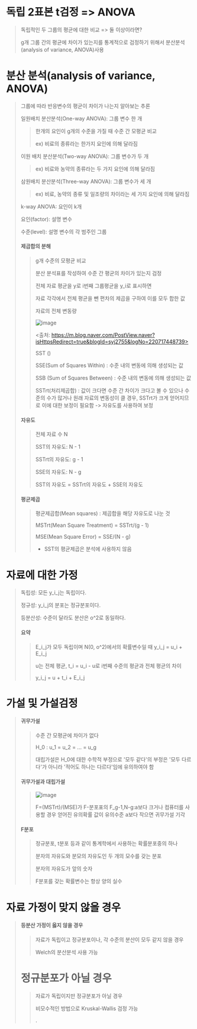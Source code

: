 # 독립 2표본 t검정 => ANOVA

> 독립적인 두 그룹의 평균에 대한 비교 => 둘 이상이라면?
>
> g개 그룹 간의 평균에 차이가 있는지를 통계적으로 검정하기 위해서 분산분석(analysis of variance, ANOVA)사용

# 분산 분석(analysis of variance, ANOVA)

> 그룹에 따라 반응변수의 평균이 차이가 나는지 알아보는 추론
>
> 일원배치 분산분석(One-way ANOVA): 그룹 변수 한 개
> >
> > 한개의 요인이 g개의 수준을 가질 때 수준 간 모평균 비교
> >
> > ex) 비료의 종류라는 한가지 요인에 의해 달라짐
>
> 이원 배치 분산분석(Two-way ANOVA): 그룹 변수가 두 개
> >
> > 
> >
> > ex) 비료와 농약의 종류라는 두 가지 요인에 의해 달라짐
>
> 삼원배치 분산분석(Three-way ANOVA): 그룹 변수가 세 개
> 
> > ex) 비료, 농약의 종류 및 일조량의 차이라는 세 가지 요인에 의해 달라짐  
>
> k-way ANOVA: 요인이 k개
> 
> 요인(factor): 설명 변수
> 
> 수준(level): 설명 변수의 각 범주인 그룹
>
> #### 제곱합의 분해
> >
> > g개 수준의 모평균 비교
> > 
> > 분산 분석표를 작성하여 수준 간 평균의 차이가 있는지 검정
> > 
> > 전체 자료 평균을 y로 i번째 그룹평균을 y_i로 표시하면
> > 
> > 자료 각각에서 전체 평균을 뺀 편차의 제곱을 구하여 이를 모두 합한 값
> > 
> > 자료의 전체 변동량
> > 
> > ![image](https://user-images.githubusercontent.com/65435447/166202224-52d6d147-0f6e-4f79-8330-f61e999eb503.png)
> >
> > <출처: https://m.blog.naver.com/PostView.naver?isHttpsRedirect=true&blogId=syj2755&logNo=220717448739>
> > 
> > SST ()
> > 
> > SSE(Sum of Squares Within) : 수준 내의 변동에 의해 생성되는 값
> > 
> > SSB (Sum of Squares Between) : 수준 내의 변동에 의해 생성되는 값
> > 
> > SSTrt(처리제곱합) : 값이 크다면 수준 간 차이가 크다고 볼 수 있으나 수준의 수가 많거나 원래 자료의 변동성이 클 경우, SSTrt가 크게 얻어지므로 이에 대한 보정이 필요함 -> 자유도를 사용하여 보정
> > 
>
> #### 자유도
> 
> > 전체 자료 수 N
> > 
> > SST의 자유도: N - 1
> > 
> > SSTrt의 자유도: g - 1
> > 
> > SSE의 자유도: N - g
> > 
> > SST의 자유도 = SSTrt의 자유도 + SSE의 자유도
> 
> #### 평균제곱
> 
> > 평균제곱합(Mean squares) : 제곱합을 해당 자유도로 나눈 것
> >
> > MSTrt(Mean Square Treatment) = SSTrt/(g - 1)
> > 
> > MSE(Mean Square Error) = SSE/(N - g)
> > 
> > * SST의 평균제곱은 분석에 사용하지 않음

# 자료에 대한 가정
>
> 독립성: 모든 y_i_j는 독립이다.
>  
> 정규성: y_i_j의 분포는 정규분포이다.
>
> 등분산성: 수준이 달라도 분산은 o^2로 동일하다.
>
> #### 요약
> >
> > E_i_j가 모두 독립이며 N(0, o^2)에서의 확률변수일 때 y_i_j = u_i + E_i_j
> > 
> > u는 전체 평균, t_i = u_i - u로 i번째 수준의 평균과 전체 평균의 차이
> > 
> > y_i_j = u + t_i + E_i_j
>

# 가설 및 가설검정
>
> #### 귀무가설
> 
> > 수준 간 모평균에 차이가 없다
> > 
> > H_0 : u_1 = u_2 = ... = u_g
> >
> > 대립가설은 H_0에 대한 수학적 부정으로 '모두 같다'의 부정은 '모두 다르다'가 아니라 '적어도 하나는 다르다'임에 유의하여야 함
> > 
> 
> #### 귀무가설과 대립가설
> 
> > ![image](https://user-images.githubusercontent.com/65435447/166205631-c0898290-1ac6-44e3-9c50-87bcbc2ed2f4.png)
> >
> > F=(MSTrt)/(MSE)가 F-분포표의 F_g-1,N-g:a보다 크거나 컴퓨터를 사용할 경우 얻어진 유의확률 값이 유의수준 a보다 작으면 귀무가설 기각 
> 
> #### F분포
> 
> > 정규분포, t분포 등과 같이 통계학에서 사용하는 확률분포중의 하나
> >
> > 분자의 자유도와 분모의 자유도인 두 개의 모수를 갖는 분포
> >
> > 분자의 자유도가 앞의 숫자
> >
> > F분포를 갖는 확률변수는 항상 양의 실수
> 

# 자료 가정이 맞지 않을 경우
>
> #### 등분산 가정이 옳지 않을 경우
> >
> > 자료가 독립이고 정규분포이나, 각 수준의 분산이 모두 같지 않을 경우
> >
> > Welch의 분산분석 사용 가능
> 
> # 정규분포가 아닐 경우
> >
> > 자료가 독립이지만 정규분포가 아닐 경우
> >
> > 비모수적인 방법으로 Kruskal-Wallis 검정 가능
> >
> >.

















